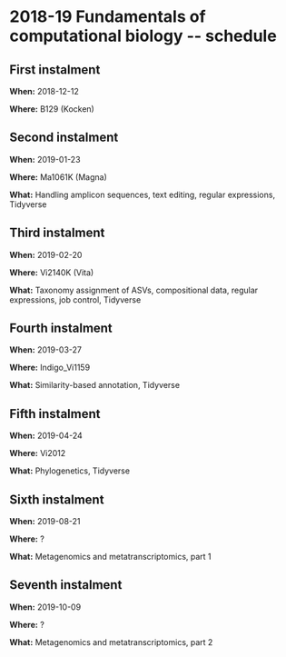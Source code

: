# 2018-19 Fundamentals of computational biology -- schedule

## First instalment

**When:** 2018-12-12

**Where:** B129 (Kocken)

## Second instalment

**When:** 2019-01-23

**Where:** Ma1061K (Magna)

**What:** Handling amplicon sequences, text editing, regular expressions, Tidyverse

## Third instalment

**When:** 2019-02-20

**Where:** Vi2140K (Vita)

**What:** Taxonomy assignment of ASVs, compositional data, regular expressions, job control, Tidyverse

## Fourth instalment

**When:** 2019-03-27

**Where:** Indigo_Vi1159

**What:** Similarity-based annotation, Tidyverse

## Fifth instalment

**When:** 2019-04-24

**Where:** Vi2012

**What:** Phylogenetics, Tidyverse

## Sixth instalment

**When:** 2019-08-21

**Where:** ?

**What:** Metagenomics and metatranscriptomics, part 1

## Seventh instalment

**When:** 2019-10-09

**Where:** ?

**What:** Metagenomics and metatranscriptomics, part 2
